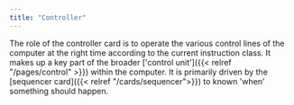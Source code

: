 ```yaml
---
title: "Controller"
---
```


The role of the controller card is to operate the various control lines of the computer
at the right time according to the current instruction class. It makes up a key part of the broader
['control unit']({{< relref "/pages/control" >}}) within the computer. It is primarily driven
by the [sequencer card]({{< relref "/cards/sequencer">}}) to known 'when' something should happen.
